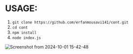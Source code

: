 # USAGE:
1. `git clone https://github.com/erfanmousavi141/cont.git`
2. `cd cont`
3. `npm install`
4. `node index.js`

![Screenshot from 2024-10-01 15-42-48](https://github.com/user-attachments/assets/38e2a48e-38fa-4c81-aea1-2e603cee2e70)
